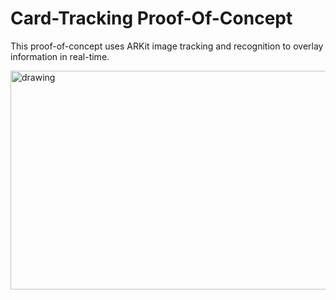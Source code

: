 # Card-Tracking Proof-Of-Concept

This proof-of-concept uses ARKit image tracking and recognition to overlay information in real-time.

<img src="/Screenrecording/Screenrecording.gif" alt="drawing" width="700" height="350"/>
